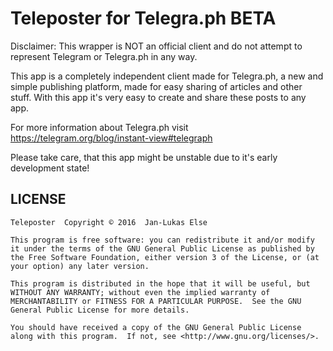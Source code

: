 # Teleposter for Telegra.ph BETA

Disclaimer: This wrapper is NOT an official client and do not attempt to represent Telegram or Telegra.ph in any way.

This app is a completely independent client made for Telegra.ph, a new and simple publishing platform, made for easy sharing of articles and other stuff. With this app it's very easy to create and share these posts to any app.

For more information about Telegra.ph visit https://telegram.org/blog/instant-view#telegraph

Please take care, that this app might be unstable due to it's early development state!

## LICENSE

```
Teleposter  Copyright © 2016  Jan-Lukas Else

This program is free software: you can redistribute it and/or modify it under the terms of the GNU General Public License as published by the Free Software Foundation, either version 3 of the License, or (at your option) any later version.

This program is distributed in the hope that it will be useful, but WITHOUT ANY WARRANTY; without even the implied warranty of MERCHANTABILITY or FITNESS FOR A PARTICULAR PURPOSE.  See the GNU General Public License for more details.

You should have received a copy of the GNU General Public License along with this program.  If not, see <http://www.gnu.org/licenses/>.

